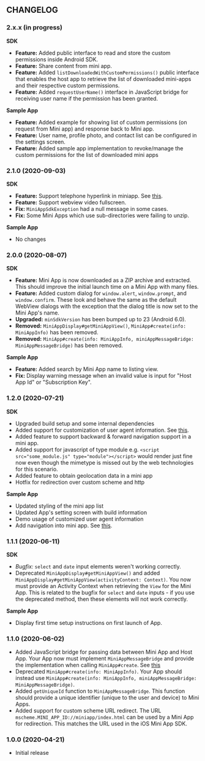 ## CHANGELOG

### 2.x.x (in progress)
**SDK**
- **Feature:** Added public interface to read and store the custom permissions inside Android SDK. 
- **Feature:** Share content from mini app. 
- **Feature:** Added `listDownloadedWithCustomPermissions()` public interface that enables the host app to retrieve the list of downloaded mini-apps and their respective custom permissions.
- **Feature:** Added `requestUserName()` interface in JavaScript bridge for receiving user name if the permission has been granted.

**Sample App**
- **Feature:** Added example for showing list of custom permissions (on request from Mini app) and response back to Mini app.
- **Feature:** User name, profile photo, and contact list can be configured in the settings screen.
- **Feature:** Added sample app implementation to revoke/manage the custom permissions for the list of downloaded mini apps

### 2.1.0 (2020-09-03)
**SDK**
- **Feature:** Support telephone hyperlink in miniapp. See [this](https://developer.mozilla.org/en-US/docs/Web/HTML/Element/a).
- **Feature:** Support webview video fullscreen.
- **Fix:** `MiniAppSdkException` had a null message in some cases.
- **Fix:** Some Mini Apps which use sub-directories were failing to unzip.

**Sample App**
- No changes

### 2.0.0 (2020-08-07)
**SDK**
- **Feature:** Mini App is now downloaded as a ZIP archive and extracted. This should improve the initial launch time on a Mini App with many files.
- **Feature:** Added custom dialog for `window.alert`, `window.prompt`, and `window.confirm`. These look and behave the same as the default WebView dialogs with the exception that the dialog title is now set to the Mini App's name.
- **Upgraded:** `minSdkVersion` has been bumped up to 23 (Android 6.0).
- **Removed:** `MiniAppDisplay#getMiniAppView()`, `MiniApp#create(info: MiniAppInfo)` has been removed.
- **Removed:** `MiniApp#create(info: MiniAppInfo, miniAppMessageBridge: MiniAppMessageBridge)` has been removed.

**Sample App**
- **Feature:** Added search by Mini App name to listing view.
- **Fix:** Display warning message when an invalid value is input for "Host App Id" or "Subscription Key".

### 1.2.0 (2020-07-21)
**SDK**
- Upgraded build setup and some internal dependencies
- Added support for customization of user agent information. See [this](miniapp/USERGUIDE.md#2-configure-sdk-settings-in-androidmanifestxml).
- Added feature to support backward & forward navigation support in a mini app.
- Added support for javascript of type module e.g. `<script src="some_module.js" type="module"></script>` would render just fine now even though the mimetype is missed out by the web technologies for this scenario.
- Added feature to obtain geolocation data in a mini app
- Hotfix for redirection over custom scheme and http

**Sample App**
- Updated styling of the mini app list
- Updated App's setting screen with build information
- Demo usage of customized user agent information
- Add navigation into mini app. See [this](miniapp/USERGUIDE.md#navigating-inside-a-mini-app).

### 1.1.1 (2020-06-11)

**SDK**
- *Bugfix:* `select` and `date` input elements weren't working correctly.
- Deprecated `MiniAppDisplay#getMiniAppView()` and added `MiniAppDisplay#getMiniAppView(activityContext: Context)`. You now must provide an Activity Context when retrieving the `View` for the Mini App. This is related to the bugfix for `select` and `date` inputs - if you use the deprecated method, then these elements will not work correctly.

**Sample App**
- Display first time setup instructions on first launch of App.

### 1.1.0 (2020-06-02)

- Added JavaScript bridge for passing data between Mini App and Host App. Your App now must implement `MiniAppMessageBridge` and provide the implementation when calling `MiniApp#create`. See [this](miniapp/USERGUIDE.md#4-implement-the-miniappmessagebridge)
- Deprecated `MiniApp#create(info: MiniAppInfo)`. Your App should instead use `MiniApp#create(info: MiniAppInfo, miniAppMessageBridge: MiniAppMessageBridge)`.
- Added `getUniqueId` function to `MiniAppMessageBridge`. This function should provide a unique identifier (unique to the user and device) to Mini Apps.
- Added support for custom scheme URL redirect. The URL `mscheme.MINI_APP_ID://miniapp/index.html` can be used by a Mini App for redirection. This matches the URL used in the iOS Mini App SDK.

### 1.0.0 (2020-04-21)

- Initial release
